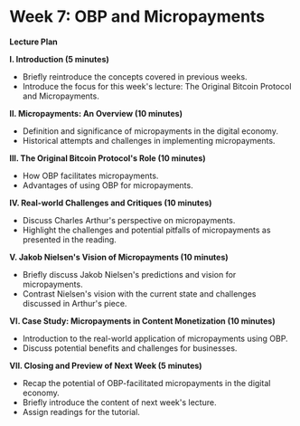 # Week 7: OBP and Micropayments

**Lecture Plan**

**I. Introduction (5 minutes)**

* Briefly reintroduce the concepts covered in previous weeks.
* Introduce the focus for this week's lecture: The Original Bitcoin Protocol and Micropayments.

**II. Micropayments: An Overview (10 minutes)**

* Definition and significance of micropayments in the digital economy.
* Historical attempts and challenges in implementing micropayments.

**III. The Original Bitcoin Protocol's Role (10 minutes)**

* How OBP facilitates micropayments.
* Advantages of using OBP for micropayments.

**IV. Real-world Challenges and Critiques (10 minutes)**

* Discuss Charles Arthur's perspective on micropayments.
* Highlight the challenges and potential pitfalls of micropayments as presented in the reading.

**V. Jakob Nielsen's Vision of Micropayments (10 minutes)**

* Briefly discuss Jakob Nielsen's predictions and vision for micropayments.
* Contrast Nielsen's vision with the current state and challenges discussed in Arthur's piece.

**VI. Case Study: Micropayments in Content Monetization (10 minutes)**

* Introduction to the real-world application of micropayments using OBP.
* Discuss potential benefits and challenges for businesses.

**VII. Closing and Preview of Next Week (5 minutes)**

* Recap the potential of OBP-facilitated micropayments in the digital economy.
* Briefly introduce the content of next week's lecture.
* Assign readings for the tutorial.
